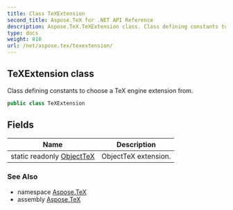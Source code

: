 ```yaml
---
title: Class TeXExtension
second_title: Aspose.TeX for .NET API Reference
description: Aspose.TeX.TeXExtension class. Class defining constants to choose a TeX engine extension from
type: docs
weight: 810
url: /net/aspose.tex/texextension/
---
```

## TeXExtension class

Class defining constants to choose a TeX engine extension from.

```csharp
public class TeXExtension
```

## Fields

| Name | Description |
| --- | --- |
| static readonly [ObjectTeX](../../aspose.tex/texextension/objecttex/) | ObjectTeX extension. |

### See Also

* namespace [Aspose.TeX](../../aspose.tex/)
* assembly [Aspose.TeX](../../)


